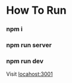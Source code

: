 # How To Run

###  npm i

###  npm run server

###  npm run dev

Visit [locahost:3001](http://localhost:3001)
